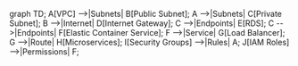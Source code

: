 graph TD;
    A[VPC] -->|Subnets| B[Public Subnet];
    A -->|Subnets| C[Private Subnet];
    B -->|Internet| D[Internet Gateway];
    C -->|Endpoints| E[RDS];
    C -->|Endpoints| F[Elastic Container Service];
    F -->|Service| G[Load Balancer];
    G -->|Route| H[Microservices];
    I[Security Groups] -->|Rules| A;
    J[IAM Roles] -->|Permissions| F;